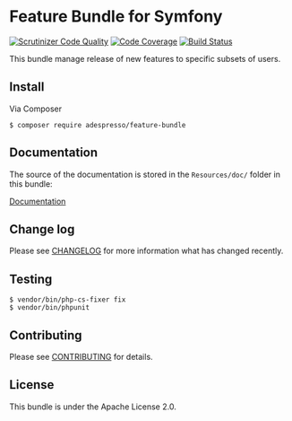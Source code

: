 # Feature Bundle for Symfony

[![Scrutinizer Code Quality](https://scrutinizer-ci.com/g/adespresso/FeatureBundle/badges/quality-score.png?b=master)](https://scrutinizer-ci.com/g/adespresso/FeatureBundle/?branch=master)
[![Code Coverage](https://scrutinizer-ci.com/g/adespresso/FeatureBundle/badges/coverage.png?b=master)](https://scrutinizer-ci.com/g/adespresso/FeatureBundle/?branch=master)
[![Build Status](https://scrutinizer-ci.com/g/adespresso/FeatureBundle/badges/build.png?b=master)](https://scrutinizer-ci.com/g/adespresso/FeatureBundle/build-status/master)

This bundle manage release of new features to specific subsets of users.

## Install

Via Composer

```console
$ composer require adespresso/feature-bundle
```

## Documentation

The source of the documentation is stored in the `Resources/doc/` folder in this bundle:

[Documentation](Resources/doc/index.rst)

## Change log

Please see [CHANGELOG](CHANGELOG.md) for more information what has changed recently.

## Testing

```console
$ vendor/bin/php-cs-fixer fix
$ vendor/bin/phpunit
```

## Contributing

Please see [CONTRIBUTING](CONTRIBUTING.md) for details.

## License

This bundle is under the Apache License 2.0.

